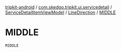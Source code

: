 [tripkit-android](../../../index.md) / [com.skedgo.tripkit.ui.servicedetail](../../index.md) / [ServiceDetailItemViewModel](../index.md) / [LineDirection](index.md) / [MIDDLE](./-m-i-d-d-l-e.md)

# MIDDLE

`MIDDLE`